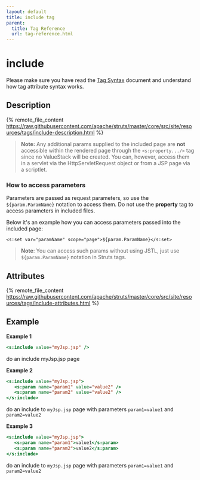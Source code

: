 ```yaml
---
layout: default
title: include tag
parent:
  title: Tag Reference
  url: tag-reference.html
---
```


# include

Please make sure you have read the [Tag Syntax](tag-syntax) document and understand how tag attribute syntax works.

## Description

{% remote_file_content https://raw.githubusercontent.com/apache/struts/master/core/src/site/resources/tags/include-description.html %}

> **Note:** Any additional params supplied to the included page are **not** accessible within the rendered page 
> through the `<s:property.../>` tag since no ValueStack will be created. You can, however, access them in a servlet
> via the HttpServletRequest object or from a JSP page via a scriptlet.

### How to access parameters

Parameters are passed as request parameters, so use the `${param.ParamName}` notation to access them. Do not use 
the **property** tag to access parameters in included files.

Below it's an example how you can access parameters passed into the included page:

```
<s:set var="paramName" scope="page">${param.ParamName}</s:set>
```

> **Note**: You can access such params without using JSTL, just use `${param.ParamName}` notation in Struts tags.

## Attributes

{% remote_file_content https://raw.githubusercontent.com/apache/struts/master/core/src/site/resources/tags/include-attributes.html %}

## Example

**Example 1**

```jsp
<s:include value="myJsp.jsp" />
```

do an include myJsp.jsp page
 
**Example 2**

```jsp
<s:include value="myJsp.jsp">
   <s:param name="param1" value="value2" />
   <s:param name="param2" value="value2" />
</s:include>
```

do an include to `myJsp.jsp` page with parameters `param1=value1` and `param2=value2`

**Example 3**

```jsp
<s:include value="myJsp.jsp">
   <s:param name="param1">value1</s:param>
   <s:param name="param2">value2</s:param>
</s:include>
```

do an include to `myJsp.jsp` page with parameters `param1=value1` and `param2=value2`
